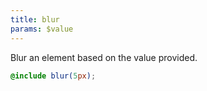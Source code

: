 ```yaml
---
title: blur
params: $value
---
```


Blur an element based on the value provided.

```scss
@include blur(5px);
```